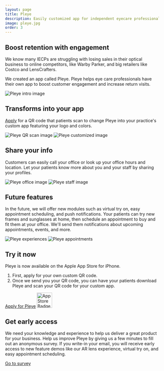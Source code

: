 ```yaml
---
layout: page
title: Pleye
description: Easily customized app for independent eyecare professionals (IECP)
image: pleye.jpg
order: 3
---
```


## Boost retention with engagement
We know many IECPs are struggling with losing sales in their optical business to online competitors, like Warby Parker, and big retailers like Costco and LensCrafters.

We created an app called Pleye. Pleye helps eye care professionals have their own app to boost customer engagement and increase return visits.

<img style="max-width: 100%" src="/assets/images/pleye_intro.jpg" alt="Pleye intro image">

## Transforms into your app
[Apply](https://www.blueprint-lab.com/qrcode) for a QR code that patients scan to change Pleye into your practice's custom app featuring your logo and colors.


<img style="max-width: 100%" src="/assets/images/pleye_qr.jpg" alt="Pleye QR scan image">
<img style="max-width: 100%" src="/assets/images/pleye_custom.jpg" alt="Pleye customized image">

## Share your info
Customers can easily call your office or look up your office hours and location. Let your patients know more about you and your staff by sharing your profiles.

<img style="max-width: 100%" src="/assets/images/pleye_office.jpg" alt="Pleye office image">
<img style="max-width: 100%" src="/assets/images/pleye_staff.jpg" alt="Pleye staff image">

## Future features
In the future, we will offer new modules such as virtual try on, easy appointment scheduling, and push notifications. Your patients can try new frames and sunglasses at home, then schedule an appointment to buy and fit them at your office. We'll send them notifications about upcoming appointments, events, and more.

<img style="max-width: 100%" src="/assets/images/pleye_experience.jpg" alt="Pleye experiences">
<img style="max-width: 100%" src="/assets/images/pleye_appointment.jpg" alt="Pleye appointments">

## Try it now
Pleye is now available on the Apple App Store for iPhone.
1. First, apply for your own custom QR code.
2. Once we send you your QR code, you can have your patients download Pleye and scan your QR code for your custom app.

<a class="button special small" href="/qrcode" title="Pleye Application Link" target="_blank">Apply for Pleye</a>
<a style="text-decoration: none; border-bottom-color: transparent;" href="https://apps.apple.com/us/app/pleye-optical-practices-app/id1465682596" title="Pleye App Store Link" target="_blank"><img style="height: 50px" src="/assets/images/app_store_badge.svg" alt="App Store Badge"></a>

## Get early access
We need your knowledge and experience to help us deliver a great product for your business. Help us improve Pleye by giving us a few minutes to fill out an anonymous survey. If you write-in your email, you will receive early access to new feature demos like our AR lens experience, virtual try on, and easy appointment scheduling.

<a class="button special small" href="https://forms.gle/XkbuT4VsBCnZdheP7" title="Go to survey" target="_blank">Go to survey</a>
